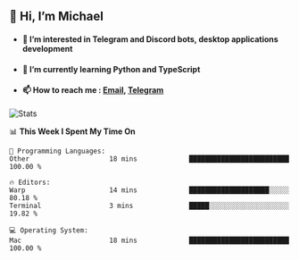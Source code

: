 ## 👋 Hi, I’m Michael
- #### 👀 I’m interested in Telegram and Discord bots, desktop applications development
- #### 🌱 I’m currently learning Python and TypeScript
- #### 📫 How to reach me : [Email](mailto:misha@kurapov.ru), [Telegram](https://t.me/mkurapov)

![Stats](https://github-readme-stats.vercel.app/api?username=krpff&show_icons=true&theme=github_dark&hide_border=true&hide=issues&count_private=true&layout=compact)


<!--START_SECTION:waka-->
📊 **This Week I Spent My Time On** 

```text
💬 Programming Languages: 
Other                    18 mins             █████████████████████████   100.00 % 

🔥 Editors: 
Warp                     14 mins             ████████████████████░░░░░   80.18 % 
Terminal                 3 mins              █████░░░░░░░░░░░░░░░░░░░░   19.82 % 

💻 Operating System: 
Mac                      18 mins             █████████████████████████   100.00 % 
```


<!--END_SECTION:waka-->
